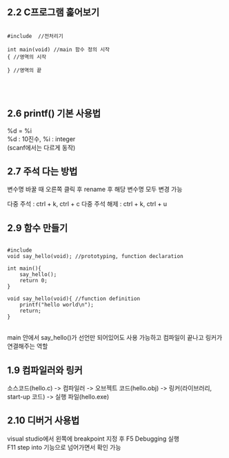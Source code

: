 ## 2.2 C프로그램 훑어보기
<pre>
<code>
#include <stdio.h> //전처리기

int main(void) //main 함수 정의 시작
{ //영역의 시작

} //영역의 끝
</code>
</pre>
<br>

## 2.6 printf() 기본 사용법
%d = %i  
%d : 10진수, %i : integer  
(scanf에서는 다르게 동작)
<br>

## 2.7 주석 다는 방법
변수명 바꿀 때 오른쪽 클릭 후 rename 후 해당 변수명 모두 변경 가능

다중 주석 : ctrl + k, ctrl + c
다중 주석 해제 : ctrl + k, ctrl + u
<br>

## 2.9 함수 만들기
<pre>
<code>
#include <stdio.h>
void say_hello(void); //prototyping, function declaration

int main(){
	say_hello();
	return 0;
}

void say_hello(void){ //function definition
	printf("hello world\n");
	return;
}
</code>
</pre>
main 안에서 say_hello()가 선언만 되어있어도 사용 가능하고 컴파일이 끝나고 링커가 연결해주는 역할
<br>

## 1.9 컴파일러와 링커
소스코드(hello.c) -> 컴파일러 -> 오브젝트 코드(hello.obj) -> 링커(라이브러리, start-up 코드) -> 실행 파일(hello.exe)
<br>

## 2.10 디버거 사용법
visual studio에서 왼쪽에 breakpoint 지정 후 F5 Debugging 실행<br>
F11 step into 기능으로 넘어가면서 확인 가능<br>
<br>
